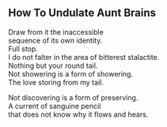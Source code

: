 How To Undulate Aunt Brains
---------------------------
Draw from it the inaccessible  
sequence of its own identity.  
Full stop.  
I do not falter in the area of bitterest stalactite.  
Nothing but your round tail.  
Not showering is a form of showering.  
The love storing from my tail.  
  
Not discovering is a form of preserving.  
A current of sanguine pencil  
that does not know why it flows and hears.  
